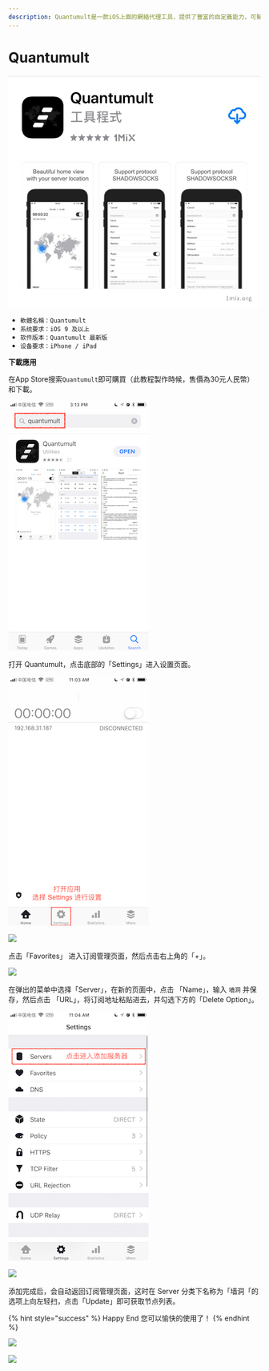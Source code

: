 ```yaml
---
description: Quantumult是一款iOS上面的網絡代理工具，提供了豐富的自定義能力，可幫助您更好管理設備網絡
---
```


# Quantumult

![](../../.gitbook/assets/app_quantumult.png)

* `軟體名稱：Quantumult`
* `系统要求：iOS 9 及以上`
* `软件版本：Quantumult 最新版`
* `设备要求：iPhone / iPad`

**下載應用**

在App Store搜索`Quantumult`即可購買（此教程製作時候，售價為30元人民幣）和下載。

![](../../.gitbook/assets/quantumult-00.png)

打开 Quantumult，点击底部的「Settings」进入设置页面。

![](../../.gitbook/assets/quantumult-01.png)

![](https://github.com/BrownRhined/HelpDocument/tree/603d2bd5d2643d4ceb2b12057796a97fc2d1df78/.gitbook/assets/image%20%2817%29.png)

点击「Favorites」 进入订阅管理页面，然后点击右上角的「+」。

![](https://github.com/BrownRhined/HelpDocument/tree/603d2bd5d2643d4ceb2b12057796a97fc2d1df78/.gitbook/assets/image%20%285%29.png)

在弹出的菜单中选择「Server」，在新的页面中，点击 「Name」，输入 `墙洞` 并保存，然后点击 「URL」，将订阅地址粘贴进去，并勾选下方的「Delete Option」。

![](../../.gitbook/assets/quantumult-02.png)

![](https://github.com/BrownRhined/HelpDocument/tree/603d2bd5d2643d4ceb2b12057796a97fc2d1df78/.gitbook/assets/ix6au.jpg)

添加完成后，会自动返回订阅管理页面，这时在 Server 分类下名称为「墙洞「的选项上向左轻扫，点击「Update」即可获取节点列表。



{% hint style="success" %}
Happy End 您可以愉快的使用了！
{% endhint %}

![](https://github.com/BrownRhined/HelpDocument/tree/603d2bd5d2643d4ceb2b12057796a97fc2d1df78/.gitbook/assets/image%20%2816%29.png)

![](https://github.com/BrownRhined/HelpDocument/tree/603d2bd5d2643d4ceb2b12057796a97fc2d1df78/.gitbook/assets/img_dd6cfe2096da-1.jpeg)

